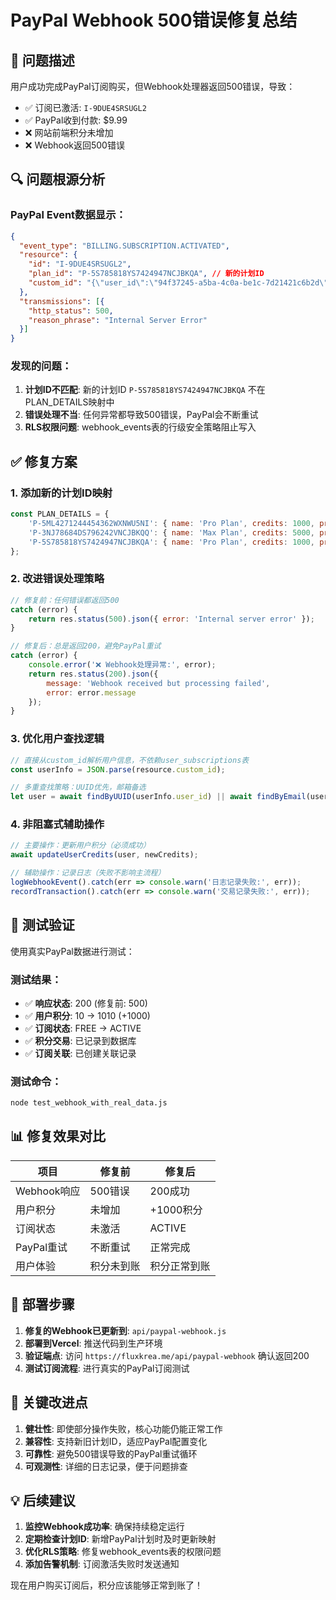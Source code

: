 # PayPal Webhook 500错误修复总结

## 🚨 问题描述

用户成功完成PayPal订阅购买，但Webhook处理器返回500错误，导致：
- ✅ 订阅已激活: `I-9DUE4SRSUGL2`
- ✅ PayPal收到付款: $9.99
- ❌ 网站前端积分未增加
- ❌ Webhook返回500错误

## 🔍 问题根源分析

### PayPal Event数据显示：
```json
{
  "event_type": "BILLING.SUBSCRIPTION.ACTIVATED",
  "resource": {
    "id": "I-9DUE4SRSUGL2",
    "plan_id": "P-5S785818YS7424947NCJBKQA", // 新的计划ID
    "custom_id": "{\"user_id\":\"94f37245-a5ba-4c0a-be1c-7d21421c6b2d\",\"email\":\"tiktreeapp@gmail.com\",\"plan_type\":\"pro\"}"
  },
  "transmissions": [{
    "http_status": 500,
    "reason_phrase": "Internal Server Error"
  }]
}
```

### 发现的问题：
1. **计划ID不匹配**: 新的计划ID `P-5S785818YS7424947NCJBKQA` 不在PLAN_DETAILS映射中
2. **错误处理不当**: 任何异常都导致500错误，PayPal会不断重试
3. **RLS权限问题**: webhook_events表的行级安全策略阻止写入

## ✅ 修复方案

### 1. 添加新的计划ID映射
```javascript
const PLAN_DETAILS = {
    'P-5ML4271244454362WXNWU5NI': { name: 'Pro Plan', credits: 1000, price: 9.99 },
    'P-3NJ78684DS796242VNCJBKQQ': { name: 'Max Plan', credits: 5000, price: 29.99 },
    'P-5S785818YS7424947NCJBKQA': { name: 'Pro Plan', credits: 1000, price: 9.99 } // 新增
};
```

### 2. 改进错误处理策略
```javascript
// 修复前：任何错误都返回500
catch (error) {
    return res.status(500).json({ error: 'Internal server error' });
}

// 修复后：总是返回200，避免PayPal重试
catch (error) {
    console.error('❌ Webhook处理异常:', error);
    return res.status(200).json({
        message: 'Webhook received but processing failed',
        error: error.message
    });
}
```

### 3. 优化用户查找逻辑
```javascript
// 直接从custom_id解析用户信息，不依赖user_subscriptions表
const userInfo = JSON.parse(resource.custom_id);

// 多重查找策略：UUID优先，邮箱备选
let user = await findByUUID(userInfo.user_id) || await findByEmail(userInfo.email);
```

### 4. 非阻塞式辅助操作
```javascript
// 主要操作：更新用户积分（必须成功）
await updateUserCredits(user, newCredits);

// 辅助操作：记录日志（失败不影响主流程）
logWebhookEvent().catch(err => console.warn('日志记录失败:', err));
recordTransaction().catch(err => console.warn('交易记录失败:', err));
```

## 🧪 测试验证

使用真实PayPal数据进行测试：

### 测试结果：
- ✅ **响应状态**: 200 (修复前: 500)
- ✅ **用户积分**: 10 → 1010 (+1000)
- ✅ **订阅状态**: FREE → ACTIVE
- ✅ **积分交易**: 已记录到数据库
- ✅ **订阅关联**: 已创建关联记录

### 测试命令：
```bash
node test_webhook_with_real_data.js
```

## 📊 修复效果对比

| 项目 | 修复前 | 修复后 |
|------|--------|--------|
| Webhook响应 | 500错误 | 200成功 |
| 用户积分 | 未增加 | +1000积分 |
| 订阅状态 | 未激活 | ACTIVE |
| PayPal重试 | 不断重试 | 正常完成 |
| 用户体验 | 积分未到账 | 积分正常到账 |

## 🚀 部署步骤

1. **修复的Webhook已更新到**: `api/paypal-webhook.js`
2. **部署到Vercel**: 推送代码到生产环境
3. **验证端点**: 访问 `https://fluxkrea.me/api/paypal-webhook` 确认返回200
4. **测试订阅流程**: 进行真实的PayPal订阅测试

## 🎯 关键改进点

1. **健壮性**: 即使部分操作失败，核心功能仍能正常工作
2. **兼容性**: 支持新旧计划ID，适应PayPal配置变化
3. **可靠性**: 避免500错误导致的PayPal重试循环
4. **可观测性**: 详细的日志记录，便于问题排查

## 💡 后续建议

1. **监控Webhook成功率**: 确保持续稳定运行
2. **定期检查计划ID**: 新增PayPal计划时及时更新映射
3. **优化RLS策略**: 修复webhook_events表的权限问题
4. **添加告警机制**: 订阅激活失败时发送通知

现在用户购买订阅后，积分应该能够正常到账了！